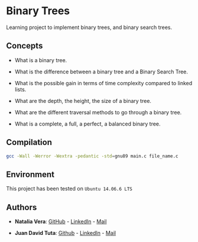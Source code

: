 
# Binary Trees
Learning project to implement binary trees, and binary search trees.

## Concepts
- What is a binary tree.

- What is the difference between a binary tree and a Binary Search Tree.

- What is the possible gain in terms of time complexity compared to linked lists.

- What are the depth, the height, the size of a binary tree.

- What are the different traversal methods to go through a binary tree.

- What is a complete, a full, a perfect, a balanced binary tree.

## Compilation

```bash
gcc -Wall -Werror -Wextra -pedantic -std=gnu89 main.c file_name.c
````

## Environment
 This project has been tested on `Ubuntu 14.06.6 LTS`


## Authors

* **Natalia Vera**: [GitHub](https://github.com/Naveduran) - [LinkedIn](https://www.linkedin.com/in/naveduran/) - [Mail](naveduran@gmail.com)

* **Juan David Tuta**: [Github](https://github.com/Juand0145) - [LinkedIn](https://www.linkedin.com/in/tuta-engineer/) - [Mail](juand0145@gmail.com)